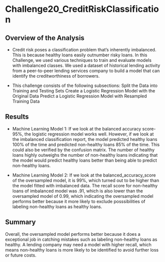 # Challenge20_CreditRiskClassification
 
## Overview of the Analysis

* Credit risk poses a classification problem that’s inherently imbalanced. This is because healthy loans easily outnumber risky loans. In this Challenge, we used various techniques to train and evaluate models with imbalanced classes. We used a dataset of historical lending activity from a peer-to-peer lending services company to build a model that can identify the creditworthiness of borrowers.

* This challenge consists of the following subsections:
Split the Data into Training and Testing Sets
Create a Logistic Regression Model with the Original Data
Predict a Logistic Regression Model with Resampled Training Data

## Results

* Machine Learning Model 1:
  If we look at the balanced accuracy score-95%, the logistic regression model works well. However, if we look at the imbalanced classification report, the model predicted healthy loans 100% of the time and predicted non-healthy loans 85% of the time. This could also be verified by the confusion matrix. The number of healthy loans highly outweighs the number of non-healthy loans indicating that the model would predict healthy loans better than being able to predict non-healthy loans.


* Machine Learning Model 2:
  If we look at the balanced_accuracy_score of the oversampled model, it is 99%, which turned out to be higher than the model fitted with imbalanced data. The recall score for non-healthy loans of imbalanced model was .91, which is also lower than the oversampled model of 0.99, which indicating the oversampled model performs better because it more likely to exclude posssibilities of labeling non-healthy loans as healthy loans.


## Summary

Overall, the oversampled model performs better because it does a exceptional job in catching mistakes such as labeling non-healthy loans as healthy. A lending company may need a model with higher recall, which means non-healthy loans is more likely to be identified to avoid further loss or future costs.


